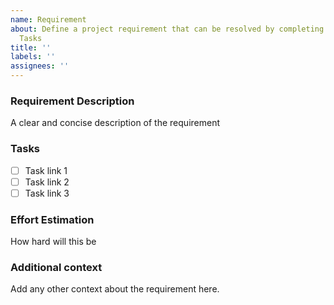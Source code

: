 ```yaml
---
name: Requirement
about: Define a project requirement that can be resolved by completing a series of
  Tasks
title: ''
labels: ''
assignees: ''
---
```


### Requirement Description
A clear and concise description of the requirement

### Tasks
- [ ] Task link 1
- [ ] Task link 2
- [ ] Task link 3

### Effort Estimation
How hard will this be

### Additional context
Add any other context about the requirement here.
